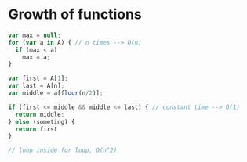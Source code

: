 # Growth of functions

```javascript
var max = null;
for (var a in A) { // n times --> O(n)
  if (max < a)
    max = a;
}
```

```javascript
var first = A[1];
var last = A[n];
var middle = a[floor(n/2)];

if (first <= middle && middle <= last) { // constant time --> O(1)
  return middle;
} else (someting) {
  return first
}
```

```javascript
// loop inside for loop, O(n^2)
```